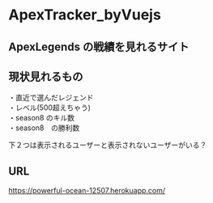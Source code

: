 # ApexTracker_byVuejs

## ApexLegends の戦績を見れるサイト

## 現状見れるもの

・直近で選んだレジェンド<br/>
・レベル(500超えちゃう)<br/>
・season8 のキル数<br/>
・season8　の勝利数<br/>

下２つは表示されるユーザーと表示されないユーザーがいる？

## URL
https://powerful-ocean-12507.herokuapp.com/
